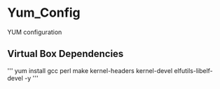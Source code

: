 # Yum_Config
YUM configuration

## Virtual Box Dependencies 
'''  yum install gcc perl make kernel-headers kernel-devel elfutils-libelf-devel -y '''

 
